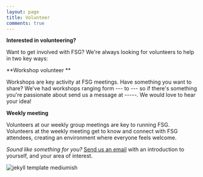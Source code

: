 ```yaml
---
layout: page
title: Volunteer
comments: true
---
```


**Interested in volunteering?**

Want to get involved with FSG? We're always looking for volunteers to help in two key ways:

**Workshop volunteer **

Workshops are key activity at FSG meetings. Have something you want to share? We've had workshops ranging form --- to --- so if there's something you're passionate about send us a message at -----. We would love to hear your idea!

**Weekly meeting**

Volunteers at our weekly group meetings are key to running FSG. Volunteers at the weekly meeting get to know and connect with FSG attendees, creating an environment where everyone feels welcome.

*Sound like something for you?*
[Send us an email]({{site.baseurl}}about.md) with an introduction to yourself, and your area of interest.

![jekyll template mediumish]({{site.baseurl}}/assets/images/theme4.jpg)
